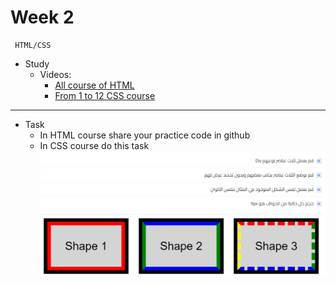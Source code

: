  # Week 2 
     HTML/CSS
- Study 
    - Videos:
        - [All course of HTML](https://www.youtube.com/watch?v=6QAELgirvjs&list=PLDoPjvoNmBAw_t_XWUFbBX-c9MafPk9ji)
        - [From 1 to 12 CSS course](https://www.youtube.com/watch?v=X1ulCwyhCVM&list=PLDoPjvoNmBAzjsz06gkzlSrlev53MGIKe)


---
- Task
    -  In HTML course share your practice code in github
    -   In CSS course do this task 
    ![week2](assets/week2.png)


